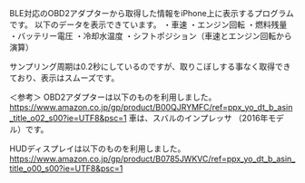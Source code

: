 BLE対応のOBD2アダプターから取得した情報をiPhone上に表示するプログラムです。
以下のデータを表示できています。
 ・車速
 ・エンジン回転
 ・燃料残量
 ・バッテリー電圧
 ・冷却水温度
 ・シフトポジション（車速とエンジン回転から演算）

サンプリング周期は0.2秒にしているのですが、取りこぼしする事なく取得できており、表示はスムーズです。


＜参考＞
OBD2アダプターは以下のものを利用しました。
https://www.amazon.co.jp/gp/product/B00QJRYMFC/ref=ppx_yo_dt_b_asin_title_o02_s00?ie=UTF8&psc=1
車は、スバルのインプレッサ （2016年モデル）です。

HUDディスプレイは以下のものを利用しました。
https://www.amazon.co.jp/gp/product/B0785JWKVC/ref=ppx_yo_dt_b_asin_title_o00_s00?ie=UTF8&psc=1
